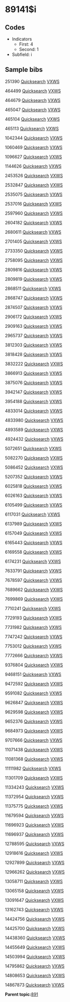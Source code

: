 # 89141$i

## Codes

-   Indicators
    -   First: 4
    -   Second: 1
-   Subfield: i

## Sample bibs

251390 [Quicksearch](https://search.library.yale.edu/catalog/251390) [VXWS](http://prodorbis.library.yale.edu:7014/vxws/GetHoldingsService?bibId=251390)

464499 [Quicksearch](https://search.library.yale.edu/catalog/464499) [VXWS](http://prodorbis.library.yale.edu:7014/vxws/GetHoldingsService?bibId=464499)

464679 [Quicksearch](https://search.library.yale.edu/catalog/464679) [VXWS](http://prodorbis.library.yale.edu:7014/vxws/GetHoldingsService?bibId=464679)

465047 [Quicksearch](https://search.library.yale.edu/catalog/465047) [VXWS](http://prodorbis.library.yale.edu:7014/vxws/GetHoldingsService?bibId=465047)

465104 [Quicksearch](https://search.library.yale.edu/catalog/465104) [VXWS](http://prodorbis.library.yale.edu:7014/vxws/GetHoldingsService?bibId=465104)

465113 [Quicksearch](https://search.library.yale.edu/catalog/465113) [VXWS](http://prodorbis.library.yale.edu:7014/vxws/GetHoldingsService?bibId=465113)

1042344 [Quicksearch](https://search.library.yale.edu/catalog/1042344) [VXWS](http://prodorbis.library.yale.edu:7014/vxws/GetHoldingsService?bibId=1042344)

1060469 [Quicksearch](https://search.library.yale.edu/catalog/1060469) [VXWS](http://prodorbis.library.yale.edu:7014/vxws/GetHoldingsService?bibId=1060469)

1096627 [Quicksearch](https://search.library.yale.edu/catalog/1096627) [VXWS](http://prodorbis.library.yale.edu:7014/vxws/GetHoldingsService?bibId=1096627)

1144626 [Quicksearch](https://search.library.yale.edu/catalog/1144626) [VXWS](http://prodorbis.library.yale.edu:7014/vxws/GetHoldingsService?bibId=1144626)

2453526 [Quicksearch](https://search.library.yale.edu/catalog/2453526) [VXWS](http://prodorbis.library.yale.edu:7014/vxws/GetHoldingsService?bibId=2453526)

2532847 [Quicksearch](https://search.library.yale.edu/catalog/2532847) [VXWS](http://prodorbis.library.yale.edu:7014/vxws/GetHoldingsService?bibId=2532847)

2535075 [Quicksearch](https://search.library.yale.edu/catalog/2535075) [VXWS](http://prodorbis.library.yale.edu:7014/vxws/GetHoldingsService?bibId=2535075)

2537016 [Quicksearch](https://search.library.yale.edu/catalog/2537016) [VXWS](http://prodorbis.library.yale.edu:7014/vxws/GetHoldingsService?bibId=2537016)

2597960 [Quicksearch](https://search.library.yale.edu/catalog/2597960) [VXWS](http://prodorbis.library.yale.edu:7014/vxws/GetHoldingsService?bibId=2597960)

2604182 [Quicksearch](https://search.library.yale.edu/catalog/2604182) [VXWS](http://prodorbis.library.yale.edu:7014/vxws/GetHoldingsService?bibId=2604182)

2680611 [Quicksearch](https://search.library.yale.edu/catalog/2680611) [VXWS](http://prodorbis.library.yale.edu:7014/vxws/GetHoldingsService?bibId=2680611)

2701405 [Quicksearch](https://search.library.yale.edu/catalog/2701405) [VXWS](http://prodorbis.library.yale.edu:7014/vxws/GetHoldingsService?bibId=2701405)

2733350 [Quicksearch](https://search.library.yale.edu/catalog/2733350) [VXWS](http://prodorbis.library.yale.edu:7014/vxws/GetHoldingsService?bibId=2733350)

2758095 [Quicksearch](https://search.library.yale.edu/catalog/2758095) [VXWS](http://prodorbis.library.yale.edu:7014/vxws/GetHoldingsService?bibId=2758095)

2809816 [Quicksearch](https://search.library.yale.edu/catalog/2809816) [VXWS](http://prodorbis.library.yale.edu:7014/vxws/GetHoldingsService?bibId=2809816)

2809819 [Quicksearch](https://search.library.yale.edu/catalog/2809819) [VXWS](http://prodorbis.library.yale.edu:7014/vxws/GetHoldingsService?bibId=2809819)

2868511 [Quicksearch](https://search.library.yale.edu/catalog/2868511) [VXWS](http://prodorbis.library.yale.edu:7014/vxws/GetHoldingsService?bibId=2868511)

2868747 [Quicksearch](https://search.library.yale.edu/catalog/2868747) [VXWS](http://prodorbis.library.yale.edu:7014/vxws/GetHoldingsService?bibId=2868747)

2874507 [Quicksearch](https://search.library.yale.edu/catalog/2874507) [VXWS](http://prodorbis.library.yale.edu:7014/vxws/GetHoldingsService?bibId=2874507)

2906172 [Quicksearch](https://search.library.yale.edu/catalog/2906172) [VXWS](http://prodorbis.library.yale.edu:7014/vxws/GetHoldingsService?bibId=2906172)

2909163 [Quicksearch](https://search.library.yale.edu/catalog/2909163) [VXWS](http://prodorbis.library.yale.edu:7014/vxws/GetHoldingsService?bibId=2909163)

2965737 [Quicksearch](https://search.library.yale.edu/catalog/2965737) [VXWS](http://prodorbis.library.yale.edu:7014/vxws/GetHoldingsService?bibId=2965737)

3812303 [Quicksearch](https://search.library.yale.edu/catalog/3812303) [VXWS](http://prodorbis.library.yale.edu:7014/vxws/GetHoldingsService?bibId=3812303)

3818428 [Quicksearch](https://search.library.yale.edu/catalog/3818428) [VXWS](http://prodorbis.library.yale.edu:7014/vxws/GetHoldingsService?bibId=3818428)

3832222 [Quicksearch](https://search.library.yale.edu/catalog/3832222) [VXWS](http://prodorbis.library.yale.edu:7014/vxws/GetHoldingsService?bibId=3832222)

3866913 [Quicksearch](https://search.library.yale.edu/catalog/3866913) [VXWS](http://prodorbis.library.yale.edu:7014/vxws/GetHoldingsService?bibId=3866913)

3875076 [Quicksearch](https://search.library.yale.edu/catalog/3875076) [VXWS](http://prodorbis.library.yale.edu:7014/vxws/GetHoldingsService?bibId=3875076)

3942147 [Quicksearch](https://search.library.yale.edu/catalog/3942147) [VXWS](http://prodorbis.library.yale.edu:7014/vxws/GetHoldingsService?bibId=3942147)

3954188 [Quicksearch](https://search.library.yale.edu/catalog/3954188) [VXWS](http://prodorbis.library.yale.edu:7014/vxws/GetHoldingsService?bibId=3954188)

4833014 [Quicksearch](https://search.library.yale.edu/catalog/4833014) [VXWS](http://prodorbis.library.yale.edu:7014/vxws/GetHoldingsService?bibId=4833014)

4833980 [Quicksearch](https://search.library.yale.edu/catalog/4833980) [VXWS](http://prodorbis.library.yale.edu:7014/vxws/GetHoldingsService?bibId=4833980)

4893589 [Quicksearch](https://search.library.yale.edu/catalog/4893589) [VXWS](http://prodorbis.library.yale.edu:7014/vxws/GetHoldingsService?bibId=4893589)

4924432 [Quicksearch](https://search.library.yale.edu/catalog/4924432) [VXWS](http://prodorbis.library.yale.edu:7014/vxws/GetHoldingsService?bibId=4924432)

5072651 [Quicksearch](https://search.library.yale.edu/catalog/5072651) [VXWS](http://prodorbis.library.yale.edu:7014/vxws/GetHoldingsService?bibId=5072651)

5082270 [Quicksearch](https://search.library.yale.edu/catalog/5082270) [VXWS](http://prodorbis.library.yale.edu:7014/vxws/GetHoldingsService?bibId=5082270)

5086452 [Quicksearch](https://search.library.yale.edu/catalog/5086452) [VXWS](http://prodorbis.library.yale.edu:7014/vxws/GetHoldingsService?bibId=5086452)

5207352 [Quicksearch](https://search.library.yale.edu/catalog/5207352) [VXWS](http://prodorbis.library.yale.edu:7014/vxws/GetHoldingsService?bibId=5207352)

6025818 [Quicksearch](https://search.library.yale.edu/catalog/6025818) [VXWS](http://prodorbis.library.yale.edu:7014/vxws/GetHoldingsService?bibId=6025818)

6026163 [Quicksearch](https://search.library.yale.edu/catalog/6026163) [VXWS](http://prodorbis.library.yale.edu:7014/vxws/GetHoldingsService?bibId=6026163)

6105499 [Quicksearch](https://search.library.yale.edu/catalog/6105499) [VXWS](http://prodorbis.library.yale.edu:7014/vxws/GetHoldingsService?bibId=6105499)

6117031 [Quicksearch](https://search.library.yale.edu/catalog/6117031) [VXWS](http://prodorbis.library.yale.edu:7014/vxws/GetHoldingsService?bibId=6117031)

6137989 [Quicksearch](https://search.library.yale.edu/catalog/6137989) [VXWS](http://prodorbis.library.yale.edu:7014/vxws/GetHoldingsService?bibId=6137989)

6157049 [Quicksearch](https://search.library.yale.edu/catalog/6157049) [VXWS](http://prodorbis.library.yale.edu:7014/vxws/GetHoldingsService?bibId=6157049)

6165443 [Quicksearch](https://search.library.yale.edu/catalog/6165443) [VXWS](http://prodorbis.library.yale.edu:7014/vxws/GetHoldingsService?bibId=6165443)

6169558 [Quicksearch](https://search.library.yale.edu/catalog/6169558) [VXWS](http://prodorbis.library.yale.edu:7014/vxws/GetHoldingsService?bibId=6169558)

6174231 [Quicksearch](https://search.library.yale.edu/catalog/6174231) [VXWS](http://prodorbis.library.yale.edu:7014/vxws/GetHoldingsService?bibId=6174231)

7633791 [Quicksearch](https://search.library.yale.edu/catalog/7633791) [VXWS](http://prodorbis.library.yale.edu:7014/vxws/GetHoldingsService?bibId=7633791)

7678597 [Quicksearch](https://search.library.yale.edu/catalog/7678597) [VXWS](http://prodorbis.library.yale.edu:7014/vxws/GetHoldingsService?bibId=7678597)

7689662 [Quicksearch](https://search.library.yale.edu/catalog/7689662) [VXWS](http://prodorbis.library.yale.edu:7014/vxws/GetHoldingsService?bibId=7689662)

7699869 [Quicksearch](https://search.library.yale.edu/catalog/7699869) [VXWS](http://prodorbis.library.yale.edu:7014/vxws/GetHoldingsService?bibId=7699869)

7710241 [Quicksearch](https://search.library.yale.edu/catalog/7710241) [VXWS](http://prodorbis.library.yale.edu:7014/vxws/GetHoldingsService?bibId=7710241)

7729193 [Quicksearch](https://search.library.yale.edu/catalog/7729193) [VXWS](http://prodorbis.library.yale.edu:7014/vxws/GetHoldingsService?bibId=7729193)

7731982 [Quicksearch](https://search.library.yale.edu/catalog/7731982) [VXWS](http://prodorbis.library.yale.edu:7014/vxws/GetHoldingsService?bibId=7731982)

7747242 [Quicksearch](https://search.library.yale.edu/catalog/7747242) [VXWS](http://prodorbis.library.yale.edu:7014/vxws/GetHoldingsService?bibId=7747242)

7753012 [Quicksearch](https://search.library.yale.edu/catalog/7753012) [VXWS](http://prodorbis.library.yale.edu:7014/vxws/GetHoldingsService?bibId=7753012)

7772666 [Quicksearch](https://search.library.yale.edu/catalog/7772666) [VXWS](http://prodorbis.library.yale.edu:7014/vxws/GetHoldingsService?bibId=7772666)

9376804 [Quicksearch](https://search.library.yale.edu/catalog/9376804) [VXWS](http://prodorbis.library.yale.edu:7014/vxws/GetHoldingsService?bibId=9376804)

9468151 [Quicksearch](https://search.library.yale.edu/catalog/9468151) [VXWS](http://prodorbis.library.yale.edu:7014/vxws/GetHoldingsService?bibId=9468151)

9472592 [Quicksearch](https://search.library.yale.edu/catalog/9472592) [VXWS](http://prodorbis.library.yale.edu:7014/vxws/GetHoldingsService?bibId=9472592)

9591082 [Quicksearch](https://search.library.yale.edu/catalog/9591082) [VXWS](http://prodorbis.library.yale.edu:7014/vxws/GetHoldingsService?bibId=9591082)

9626847 [Quicksearch](https://search.library.yale.edu/catalog/9626847) [VXWS](http://prodorbis.library.yale.edu:7014/vxws/GetHoldingsService?bibId=9626847)

9629598 [Quicksearch](https://search.library.yale.edu/catalog/9629598) [VXWS](http://prodorbis.library.yale.edu:7014/vxws/GetHoldingsService?bibId=9629598)

9652376 [Quicksearch](https://search.library.yale.edu/catalog/9652376) [VXWS](http://prodorbis.library.yale.edu:7014/vxws/GetHoldingsService?bibId=9652376)

9684973 [Quicksearch](https://search.library.yale.edu/catalog/9684973) [VXWS](http://prodorbis.library.yale.edu:7014/vxws/GetHoldingsService?bibId=9684973)

9707666 [Quicksearch](https://search.library.yale.edu/catalog/9707666) [VXWS](http://prodorbis.library.yale.edu:7014/vxws/GetHoldingsService?bibId=9707666)

11071438 [Quicksearch](https://search.library.yale.edu/catalog/11071438) [VXWS](http://prodorbis.library.yale.edu:7014/vxws/GetHoldingsService?bibId=11071438)

11081368 [Quicksearch](https://search.library.yale.edu/catalog/11081368) [VXWS](http://prodorbis.library.yale.edu:7014/vxws/GetHoldingsService?bibId=11081368)

11111982 [Quicksearch](https://search.library.yale.edu/catalog/11111982) [VXWS](http://prodorbis.library.yale.edu:7014/vxws/GetHoldingsService?bibId=11111982)

11301709 [Quicksearch](https://search.library.yale.edu/catalog/11301709) [VXWS](http://prodorbis.library.yale.edu:7014/vxws/GetHoldingsService?bibId=11301709)

11334243 [Quicksearch](https://search.library.yale.edu/catalog/11334243) [VXWS](http://prodorbis.library.yale.edu:7014/vxws/GetHoldingsService?bibId=11334243)

11372954 [Quicksearch](https://search.library.yale.edu/catalog/11372954) [VXWS](http://prodorbis.library.yale.edu:7014/vxws/GetHoldingsService?bibId=11372954)

11375775 [Quicksearch](https://search.library.yale.edu/catalog/11375775) [VXWS](http://prodorbis.library.yale.edu:7014/vxws/GetHoldingsService?bibId=11375775)

11679594 [Quicksearch](https://search.library.yale.edu/catalog/11679594) [VXWS](http://prodorbis.library.yale.edu:7014/vxws/GetHoldingsService?bibId=11679594)

11696923 [Quicksearch](https://search.library.yale.edu/catalog/11696923) [VXWS](http://prodorbis.library.yale.edu:7014/vxws/GetHoldingsService?bibId=11696923)

11696937 [Quicksearch](https://search.library.yale.edu/catalog/11696937) [VXWS](http://prodorbis.library.yale.edu:7014/vxws/GetHoldingsService?bibId=11696937)

12788595 [Quicksearch](https://search.library.yale.edu/catalog/12788595) [VXWS](http://prodorbis.library.yale.edu:7014/vxws/GetHoldingsService?bibId=12788595)

12918616 [Quicksearch](https://search.library.yale.edu/catalog/12918616) [VXWS](http://prodorbis.library.yale.edu:7014/vxws/GetHoldingsService?bibId=12918616)

12927899 [Quicksearch](https://search.library.yale.edu/catalog/12927899) [VXWS](http://prodorbis.library.yale.edu:7014/vxws/GetHoldingsService?bibId=12927899)

12966262 [Quicksearch](https://search.library.yale.edu/catalog/12966262) [VXWS](http://prodorbis.library.yale.edu:7014/vxws/GetHoldingsService?bibId=12966262)

13058711 [Quicksearch](https://search.library.yale.edu/catalog/13058711) [VXWS](http://prodorbis.library.yale.edu:7014/vxws/GetHoldingsService?bibId=13058711)

13065158 [Quicksearch](https://search.library.yale.edu/catalog/13065158) [VXWS](http://prodorbis.library.yale.edu:7014/vxws/GetHoldingsService?bibId=13065158)

13091647 [Quicksearch](https://search.library.yale.edu/catalog/13091647) [VXWS](http://prodorbis.library.yale.edu:7014/vxws/GetHoldingsService?bibId=13091647)

13162743 [Quicksearch](https://search.library.yale.edu/catalog/13162743) [VXWS](http://prodorbis.library.yale.edu:7014/vxws/GetHoldingsService?bibId=13162743)

14424756 [Quicksearch](https://search.library.yale.edu/catalog/14424756) [VXWS](http://prodorbis.library.yale.edu:7014/vxws/GetHoldingsService?bibId=14424756)

14425700 [Quicksearch](https://search.library.yale.edu/catalog/14425700) [VXWS](http://prodorbis.library.yale.edu:7014/vxws/GetHoldingsService?bibId=14425700)

14438360 [Quicksearch](https://search.library.yale.edu/catalog/14438360) [VXWS](http://prodorbis.library.yale.edu:7014/vxws/GetHoldingsService?bibId=14438360)

14455649 [Quicksearch](https://search.library.yale.edu/catalog/14455649) [VXWS](http://prodorbis.library.yale.edu:7014/vxws/GetHoldingsService?bibId=14455649)

14503994 [Quicksearch](https://search.library.yale.edu/catalog/14503994) [VXWS](http://prodorbis.library.yale.edu:7014/vxws/GetHoldingsService?bibId=14503994)

14795862 [Quicksearch](https://search.library.yale.edu/catalog/14795862) [VXWS](http://prodorbis.library.yale.edu:7014/vxws/GetHoldingsService?bibId=14795862)

14808653 [Quicksearch](https://search.library.yale.edu/catalog/14808653) [VXWS](http://prodorbis.library.yale.edu:7014/vxws/GetHoldingsService?bibId=14808653)

14867873 [Quicksearch](https://search.library.yale.edu/catalog/14867873) [VXWS](http://prodorbis.library.yale.edu:7014/vxws/GetHoldingsService?bibId=14867873)

**Parent topic:**[891](../../tags/891/891.md)

